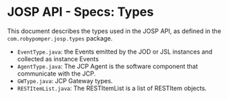 # JOSP API - Specs: Types

This document describes the types used in the JOSP API, as defined in
the `com.robypomper.josp.types` package.

* `EventType.java`: the Events emitted by the JOD or JSL instances and collected as instance Events
* `AgentType.java`: The JCP Agent is the software component that communicate with the JCP.
* `GWType.java`: JCP Gateway types.
* `RESTItemList.java`: The RESTItemList is a list of RESTItem objects.
